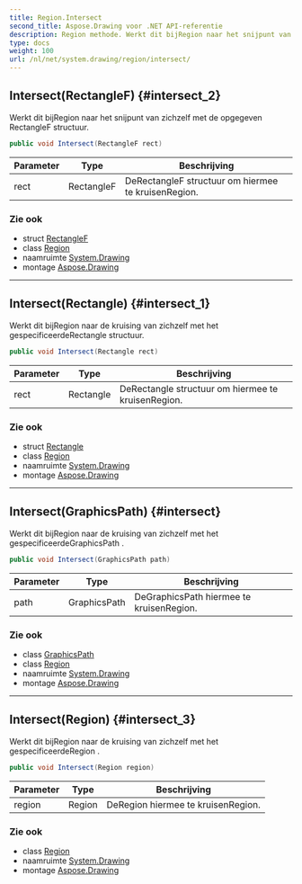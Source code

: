 ```yaml
---
title: Region.Intersect
second_title: Aspose.Drawing voor .NET API-referentie
description: Region methode. Werkt dit bijRegion naar het snijpunt van zichzelf met de opgegeven RectangleF structuur.
type: docs
weight: 100
url: /nl/net/system.drawing/region/intersect/
---
```

## Intersect(RectangleF) {#intersect_2}

Werkt dit bijRegion naar het snijpunt van zichzelf met de opgegeven RectangleF structuur.

```csharp
public void Intersect(RectangleF rect)
```

| Parameter | Type | Beschrijving |
| --- | --- | --- |
| rect | RectangleF | DeRectangleF structuur om hiermee te kruisenRegion. |

### Zie ook

* struct [RectangleF](../../rectanglef/)
* class [Region](../)
* naamruimte [System.Drawing](../../region/)
* montage [Aspose.Drawing](../../../)

---

## Intersect(Rectangle) {#intersect_1}

Werkt dit bijRegion naar de kruising van zichzelf met het gespecificeerdeRectangle structuur.

```csharp
public void Intersect(Rectangle rect)
```

| Parameter | Type | Beschrijving |
| --- | --- | --- |
| rect | Rectangle | DeRectangle structuur om hiermee te kruisenRegion. |

### Zie ook

* struct [Rectangle](../../rectangle/)
* class [Region](../)
* naamruimte [System.Drawing](../../region/)
* montage [Aspose.Drawing](../../../)

---

## Intersect(GraphicsPath) {#intersect}

Werkt dit bijRegion naar de kruising van zichzelf met het gespecificeerdeGraphicsPath .

```csharp
public void Intersect(GraphicsPath path)
```

| Parameter | Type | Beschrijving |
| --- | --- | --- |
| path | GraphicsPath | DeGraphicsPath hiermee te kruisenRegion. |

### Zie ook

* class [GraphicsPath](../../../system.drawing.drawing2d/graphicspath/)
* class [Region](../)
* naamruimte [System.Drawing](../../region/)
* montage [Aspose.Drawing](../../../)

---

## Intersect(Region) {#intersect_3}

Werkt dit bijRegion naar de kruising van zichzelf met het gespecificeerdeRegion .

```csharp
public void Intersect(Region region)
```

| Parameter | Type | Beschrijving |
| --- | --- | --- |
| region | Region | DeRegion hiermee te kruisenRegion. |

### Zie ook

* class [Region](../)
* naamruimte [System.Drawing](../../region/)
* montage [Aspose.Drawing](../../../)


